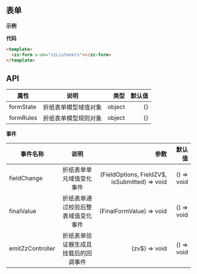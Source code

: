 ## 表单

**示例**

<zz-form :formModel="formModel" :formRules="formRules" v-on="zzListeners"></zz-form>

**代码**

```html
<template>
  <zz-form v-on="zzListeners"></zz-form>
</template>
```

## API

| 属性        |       说明          |     类型            | 默认值   |
| ------------|:------------------:|--------------------:| -------:|
| formState   | 折纸表单模型域值对象 |        object       |    {}   |
| formRules   | 折纸表单模型规则对象 |        object       |    {}   |

**事件**

| 事件名称          |                说明               | 参数       | 默认值  |
| ---------------- |:---------------------------------:| ----------:| ------: |
| fieldChange      | 折纸表单单元域值变化事件            | (FieldOptions, FieldZV$, isSubmitted) => void | () => void |
| finalValue       | 折纸表单通过校验后整表域值变化事件   | (FinalFormValue) => void | () => void |
| emitZzController | 折纸表单验证器生成且挂载后的回调事件 | (zv$) => void |  () => void  |

<script setup lang="ts">
const zzFields = ['honor', 'overlord', 'like', 'jointime', 'score', 'face', '___1', 'kurumi', 'yoshino', '___2', 'kotori']
const formModel = makeFormModel(zzFields)
const formRules = {}
var ZVController
const zzListeners = {
  emitZzController: (_MountedZZVtor: any) => {
    // ! 折纸表单验证器 -构造完毕后 由子表单组件 -发射到本组件中 -并存储到本组件 的 RefImpl 响应式对象中
    ZVController = _MountedZZVtor
    console.log(ZVController)
  },
  fieldChange: (...args: any) => {
    const [FieldOptions, FieldZV$] = args
    console.log('🚀 ~ render ~ FieldOptions, FieldZV$:', FieldOptions, FieldZV$)
  },
  finalValue: (FinalValue: any) => {
    console.log('表单通过了重重考验, 终于拿到了最终的所有 -表单域值 ', FinalValue)
  }
}

function makeFormModel(formFieldNames) {
  return formFieldNames.reduce((Model, FieldName) => {
    if (FieldName === 'honor') {
      Model[FieldName] = {
        key: FieldName,
        label: '傲雪凌寒-' + FieldName,
        required: true,
        replaceFields: { label: 'name', value: 'value' },
        options: [
          { name: '天下无双 - 五河千代纸，天下第一骚客', value: '1' },
          { name: '颜值担当 - 狂三用高跟鞋踩我，我满脸开心', value: '3' },
          { name: '兄控担当 - 亲妹妹还不是不能结婚', value: '5' },
          { name: '元气担当 - 破军歌姬', value: '9' },
          ...Array.from({ length: 10 }, (_, _m) => {
            return { name: `想美九的第 {- ${_m} -} 天`, value: '5' + _m }
          })
        ],
        // optionSlot: function eachItemSlot(OPTIONProp) {
        //   const currentItem = OPTIONProp.option

        //   const src =
        //     Number(currentItem.value) === 1
        //       ? zhezhiImg
        //       : Number(currentItem.value) === 3
        //       ? sansanImg
        //       : Number(currentItem.value) === 5
        //       ? qinliImg
        //       : meijiuImg
        //   return [
        //     <div class='flex align-items-center'>
        //       {(currentItem.value < 10 && <img style={{ float: 'left' }} width={28} src={src}></img>) || null}
        //       <span style={{ float: 'left' }}>{currentItem.name}</span>
        //     </div>
        //   ]
        // },
        isFilter: true,
        isVirtual: true, // ? 开启虚拟滚动后, 选项的模糊匹配会局限于 当前可视选项数据范围内~~emmm想办法解决下这个问题
        type: 'SLT' // ? 选择框类型
      }
    } else if (FieldName === 'overlord') {
      Model[FieldName] = {
        key: FieldName,
        label: '傲雪凌寒-' + FieldName,
        required: true,
        replaceFields: { label: 'name', value: 'value' },
        options: [
          { name: 'Vampire 真祖 -夏提雅', value: '1' },
          { name: '脑补帝 大恶魔 -迪米乌哥斯', value: '7' },
          { name: '病娇 总管 -雅儿', value: '2' },
          { name: '最温柔的话语干最狠的事儿 -马雷小天使', value: '3' },
          ...Array.from({ length: 100 }, (_, _m) => {
            return { name: `吾乃侍奉无上至尊之人 {- ${_m} -} 号仆人`, value: '0' + '' + _m }
          })
        ],
        optionValue: (data) => data,
        // optionSlot: function eachItemSlot(OPTIONProp) {
        //   const currentItem = OPTIONProp.option
        //   const src = zhezhiImg
        //   return [
        //     <div class='flex align-items-center'>
        //       {(currentItem.value < 10 && <img style={{ float: 'left' }} width={28} src={src}></img>) || null}
        //       <span style={{ float: 'left' }}>{currentItem.name}</span>
        //     </div>
        //   ]
        // },
        valueSlot: function showValueSlot(VALUEProp) {
          // const showingOptions = VALUEProp.value
          // if (!!!showingOptions) {
          //   return null
          // }

          // const src = zhezhiImg
          // const limitShowNumber = 6
          // const couldShowsOf_6OPT = showingOptions.slice(0, limitShowNumber)
          // return [
          //   <div class='flex flex-wrap'>
          //     {couldShowsOf_6OPT.map((eachOption) => (
          //       <div class='inline-flex align-items-center w-6'>
          //         {<img width={28} src={src}></img> || null}
          //         <span
          //           class='pl-2 text-overflow-ellipsis w-12 overflow-hidden border-round-lg bg-bluegray-700 text-indigo-100'
          //           title={eachOption.name}>
          //           {eachOption.name}
          //         </span>
          //       </div>
          //     ))}
          //   </div>,
          //   <div>
          //     {showingOptions.length > limitShowNumber && <span>......</span>}
          //     <span>+{showingOptions.length} 个全员恶人</span>
          //   </div>
          // ]
        },
        isMulti: true,
        isFilter: true,
        // isVirtual: true, // ? 开启虚拟滚动后, 选项的模糊匹配会局限于 当前可视选项数据范围内~~emmm想办法解决下这个问题
        type: 'SLT' // ? 选择框类型
      }
    } else if (FieldName === 'like') {
      Model[FieldName] = {
        key: FieldName,
        label: '必须选择喜欢约战 -否则!不让假粉打分',
        required: true,
        type: 'SWITCH' // ? 开关切换类型
      }
    } else if (FieldName === 'jointime') {
      Model[FieldName] = {
        key: FieldName,
        label: '傲雪凌寒-' + FieldName,
        value: '2023-01-01',
        required: true,
        type: 'TIME' // ? 日期时间类型
      }
    } else if (FieldName === 'score') {
      Model[FieldName] = {
        key: FieldName,
        label: '傲雪凌寒-' + FieldName,
        value: 479,
        required: true,
        type: 'SLIDER' // ? 滑动条类型
      }
    } else if (FieldName === 'face') {
      Model[FieldName] = {
        key: FieldName,
        _class: 'col-12',
        label: '约会大作战-' + FieldName,
        required: true,
        onUpload: ({ files }) => {
          console.log('我已拥有这么多文件', files, ' ~~准备上传接口吧')
        },
        type: 'FILE' // ? 文件上传类型
      }
    } else if (FieldName.includes('___')) {
      Model[FieldName] = {
        label: '时崎狂三',
        type: 'DIVIDER' // ? 域控件之间的 分割线
      }
    } else if (FieldName === 'kotori') {
      Model[FieldName] = {
        key: FieldName,
        label: '傲雪凌寒-' + FieldName,
        required: true,
        type: 'CBOX-G',
        replaceFields: { key: 'boxKey', value: 'boxName' },
        options: [
          { boxKey: 'ICU-01', boxName: '一剑凌天诸雄败' },
          { boxKey: 'ICU-02', boxName: '笑傲红尘唯问天' },
          { boxKey: 'ICU-03', boxName: '花开生两面' },
          { boxKey: 'ICU-04', boxName: '人生佛魔间' },
          { boxKey: 'ICU-05', boxName: '傲雪凌风霜' },
          { boxKey: 'ICU-06', boxName: '双星护界神' },
          { boxKey: 'ICU-07', boxName: '傲雪凌寒、镜花水月' },
        ]
      }
    } else {
      Model[FieldName] = {
        key: FieldName,
        label: '傲雪凌寒-' + FieldName,
        required: FieldName !== 'yoshino',
        type: 'IPT' // ? 输入框类型
      }
    }

    return Model
  }, {})
}
</script>
